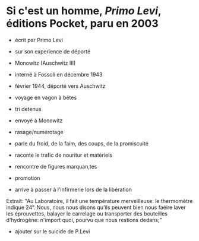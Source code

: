 # Si c'est un homme, _Primo Levi_, éditions Pocket, paru en 2003

- écrit par Primo Levi
- sur son experience de déporté
- Monowitz (Auschwitz III)

- interné à Fossoli en décembre 1943
- février 1944, déporté vers Auschwitz
- voyage en vagon à bêtes
- tri detenus
- envoyé à Monowitz
- rasage/numérotage
- parle du froid, de la faim, des coups, de la promiscuité
- raconte le trafic de nouritur et matériels
- rencontre de figures marquan,tes
- promotion
- arrive à passer à l'infirmerie lors de la libération

Extrait: "Au Laboratoire, il fait une température merveilleuse: le thermomètre indique 24°. Nous, nous nous disons qu'ils peuvent bien nous faéire laver les éprouvettes,
balayer le carrelage ou transporter des bouteilles d'hydrogène: n'import quoi, pourvu que nous restions dedans;"

- ajouter sur le suicide de P.Levi
